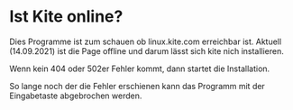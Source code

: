 # Ist Kite online?

Dies Programme ist zum schauen ob linux.kite.com erreichbar ist.
Aktuell (14.09.2021) ist die Page offline und darum lässt sich 
kite nich installieren.

Wenn kein 404 oder 502er Fehler kommt, dann startet die Installation.

So lange noch der die Fehler erschienen kann das Programm mit der 
Eingabetaste abgebrochen werden.
